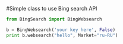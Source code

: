 #Simple class to use Bing search API

```python
from BingSearch import BingWebsearch

b = BingWebsearch('your key here', False)
print b.websearch("hello", Market="ru-RU")
```